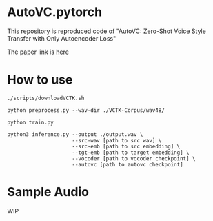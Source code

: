 # AutoVC.pytorch

This repository is reproduced code of "AutoVC: Zero-Shot Voice Style Transfer with Only Autoencoder Loss"

The paper link is [here](https://arxiv.org/abs/1905.05879)

# How to use

```
./scripts/downloadVCTK.sh
```

```
python preprocess.py --wav-dir ./VCTK-Corpus/wav48/
```

```
python train.py
```

```
python3 inference.py --output ./output.wav \
                     --src-wav [path to src wav] \
                     --src-emb [path to src embedding] \
                     --tgt-emb [path to target embedding] \
                     --vocoder [path to vocoder checkpoint] \
                     --autovc [path to autovc checkpoint]
```

# Sample Audio

WIP
